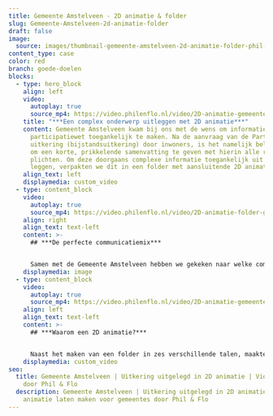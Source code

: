 ```yaml
---
title: Gemeente Amstelveen - 2D animatie & folder
slug: Gemeente-Amstelveen-2d-animatie-folder
draft: false
image:
  source: images/thumbnail-gemeente-amstelveen-2d-animatie-folder-phil-en-flo-1-1.png
content_type: case
color: red
branch: goede-doelen
blocks:
  - type: hero_block
    align: left
    video:
      autoplay: true
      source_mp4: https://video.philenflo.nl/video/2D-animatie-gemeente-bijstandsuitkering.mp4
    title: "***Een complex onderwerp uitleggen met 2D animatie***"
    content: Gemeente Amstelveen kwam bij ons met de wens om informatie over de
      participatiewet toegankelijk te maken. Na de aanvraag van de Participatie
      uitkering (bijstandsuitkering) door inwoners, is het namelijk belangrijk
      om een korte, prikkelende samenvatting te geven met hierin alle rechten en
      plichten. Om deze doorgaans complexe informatie toegankelijk uit te
      leggen, verpakten we dit in een folder met aansluitende 2D animatie.
    align_text: left
    displaymedia: custom_video
  - type: content_block
    video:
      autoplay: true
      source_mp4: https://video.philenflo.nl/video/2D-animatie-folder-gemeente-amstelveen-bijstandsuitkering.mp4
    align: right
    align_text: text-left
    content: >-
      ## ***De perfecte communicatiemix***


      Samen met de Gemeente Amstelveen hebben we gekeken naar welke communicatiemiddelen geschikt zijn. We kozen voor een informatiefolder met een bijpassende 2D animatie. De folder maakten we in zes verschillende talen: Nederlands, Arabisch, Turks, Farsi, Tigrinya en Engels. Informatie over de rechten en plichten van de participatiewet kan ingewikkeld zijn. Belangrijk was dus om duidelijke, makkelijke taal te gebruiken met ondersteuning van verbeeldende, grafische elementen.
    displaymedia: image
  - type: content_block
    video:
      autoplay: true
      source_mp4: https://video.philenflo.nl/video/2D-animatie-gemeente-amstelveen-bijstandsuitkering1.mp4
    align: left
    align_text: text-left
    content: >-
      ## ***Waarom een 2D animatie?***


      Naast het maken van een folder in zes verschillende talen, maakten we ook een 2D animatie. Een 2D animatie is in deze case erg toepasselijk, omdat de bewegende illustraties zonder diepte, de informatie levendiger en daardoor toegankelijker maken. De combinatie met voice-over, muziek en geluid zorgt er ook nog eens voor dat de doelgroep de boodschap beter onthoudt.
    displaymedia: custom_video
seo:
  title: Gemeente Amstelveen | Uitkering uitgelegd in 2D animatie | Videoanimatie
    door Phil & Flo
  description: Gemeente Amstelveen | Uitkering uitgelegd in 2D animatie | 2D
    animatie laten maken voor gemeentes door Phil & Flo
---
```

